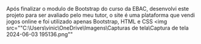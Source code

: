 Após finalizar o modulo de Bootstrap do curso da EBAC, desenvolvi este projeto para ser avaliado pelo meu tutor, o site é uma plataforma que vendi jogos online e foi utilizado apenas Bootstrap, HTML e CSS
 <img src=""C:\Users\vinic\OneDrive\Imagens\Capturas de tela\Captura de tela 2024-06-03 195136.png""
